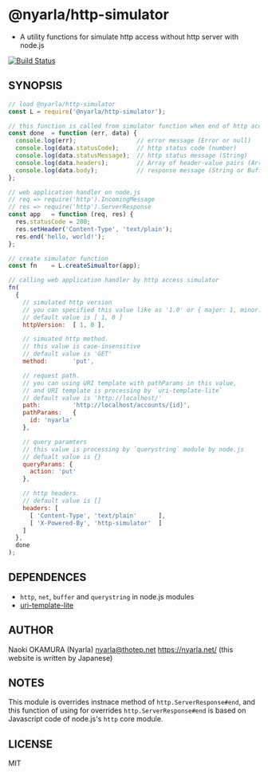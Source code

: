 @nyarla/http-simulator
======================

  * A utility functions for simulate http access without http server with node.js  

[![Build Status](https://travis-ci.org/nyarla/http-simulator.svg?branch=master)](https://travis-ci.org/nyarla/http-simulator)

SYNOPSIS
--------

```js
// load @nyarla/http-simulator
const L = require('@nyarla/http-simulator');

// this function is called from simulator function when end of http access simulation
const done  = function (err, data) {
  console.log(err);                 // error message (Error or null)
  console.log(data.statusCode);     // http status code (number)
  console.log(data.statusMessage);  // http status message (String)
  console.log(data.headers);        // Array of header-value pairs (Array< Array<K, V> >)
  console.log(data.body);           // response message (String or Buffer)
};

// web application handler on node.js
// req => require('http').IncomingMessage
// res => require('http').ServerResponse
const app   = function (req, res) {
  res.statusCode = 200;
  res.setHeader('Content-Type', 'text/plain');
  res.end('hello, world!');
};

// create simulator function
const fn    = L.createSimualtor(app);

// calling web application handler by http access simulator
fn(
  {
    // simulated http version
    // you can specified this value like as '1.0' or { major: 1, minor: 0 } 
    // default value is [ 1, 0 ]
    httpVersion:  [ 1, 0 ],

    // simuated http method.
    // this value is case-insensitive
    // default value is 'GET'
    method:       'put',

    // request path.
    // you can using URI template with pathParams in this value,
    // and URI template is processing by `uri-template-lite`
    // default value is 'http://localhost/'
    path:         'http://localhost/accounts/{id}',
    pathParams:   {
      id: 'nyarla'
    },

    // query paramters
    // this value is processing by `querystring` module by node.js
    // defualt value is {}
    queryParams: {
      action: 'put'
    },

    // http headers.
    // default value is []
    headers: [
      [ 'Content-Type', 'text/plain'      ],
      [ 'X-Powered-By', 'http-simulator'  ]
    ]
  },
  done
);
```

DEPENDENCES
-----------

  * `http`, `net`, `buffer` and `querystring` in node.js modules
  * [uri-template-lite](https://npmjs.com/packages/uri-template-lite)

AUTHOR
------

Naoki OKAMURA (Nyarla) <nyarla@thotep.net> <https://nyarla.net/> (this website is written by Japanese)

NOTES
-----

This module is overrides instnace method of `http.ServerResponse#end`,
and this function of using for overrides `http.ServerResponse#end` is
based on Javascript code of node.js's `http` core module.

LICENSE
-------

MIT

